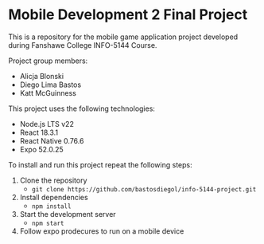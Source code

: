 # Mobile Development 2 Final Project

This is a repository for the mobile game application project developed during Fanshawe College INFO-5144 Course.

Project group members:
- Alicja Blonski
- Diego Lima Bastos
- Katt McGuinness

This project uses the following technologies:
- Node.js LTS v22
- React 18.3.1
- React Native 0.76.6
- Expo 52.0.25

To install and run this project repeat the following steps:
1. Clone the repository 
   - `git clone https://github.com/bastosdiegol/info-5144-project.git`
2. Install dependencies 
    - `npm install`
3. Start the development server 
   - `npm start`
4. Follow expo prodecures to run on a mobile device